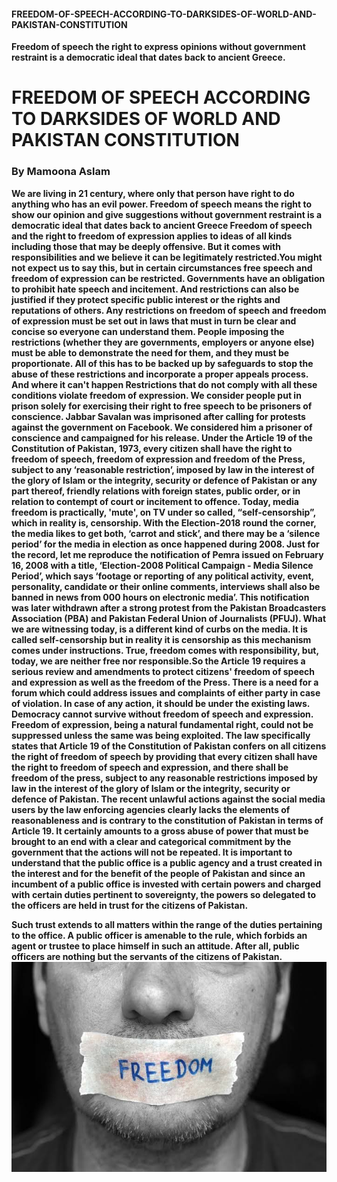 #### FREEDOM-OF-SPEECH-ACCORDING-TO-DARKSIDES-OF-WORLD-AND-PAKISTAN-CONSTITUTION
<b>Freedom of speech the right to express opinions without government restraint is a democratic ideal that dates back to ancient Greece.<b>
# FREEDOM OF SPEECH ACCORDING TO DARKSIDES OF WORLD AND PAKISTAN CONSTITUTION
### By Mamoona Aslam
<p>We are living in 21 century, where only that person have right to do anything who has an evil power. Freedom of speech means the right to show our opinion and give suggestions without government restraint is a democratic ideal that dates back to ancient Greece
Freedom of speech and the right to freedom of expression applies to ideas of all kinds including those that may be deeply offensive. But it comes with responsibilities and we believe it can be legitimately restricted.You might not expect us to say this, but in certain circumstances free speech and freedom of expression can be restricted.
Governments have an obligation to prohibit hate speech and incitement. And restrictions can also be justified if they protect specific public interest or the rights and reputations of others.
Any restrictions on freedom of speech and freedom of expression must be set out in laws that must in turn be clear and concise so everyone can understand them.
People imposing the restrictions (whether they are governments, employers or anyone else) must be able to demonstrate the need for them, and they must be proportionate.
All of this has to be backed up by safeguards to stop the abuse of these restrictions and incorporate a proper appeals process. And where it can't happen Restrictions that do not comply with all these conditions violate freedom of expression.
We consider people put in prison solely for exercising their right to free speech to be prisoners of conscience. 
Jabbar Savalan was imprisoned after calling for protests against the government on Facebook. We considered him a prisoner of conscience and campaigned for his release. Under the Article 19 of the Constitution of Pakistan, 1973, every citizen shall have the right to freedom of speech, freedom of expression and freedom of the Press, subject to any ‘reasonable restriction’, imposed by law in the interest of the glory of Islam or the integrity, security or defence of Pakistan or any part thereof, friendly relations with foreign states, public order, or in relation to contempt of court or incitement to offence.
Today, media freedom is practically, 'mute', on TV under so called, “self-censorship”, which in reality is, censorship. With the Election-2018 round the corner, the media likes to get both, ‘carrot and stick’, and there may be a ‘silence period’ for the media in election as once happened during 2008.
Just for the record, let me reproduce the notification of Pemra issued on February 16, 2008 with a title, ‘Election-2008 Political Campaign - Media Silence Period’, which says ‘footage or reporting of any political activity, event, personality, candidate or their online comments, interviews shall also be banned in news from 000 hours on electronic media’. This notification was later withdrawn after a strong protest from the Pakistan Broadcasters Association (PBA) and Pakistan Federal Union of Journalists (PFUJ).
What we are witnessing today, is a different kind of curbs on the media. It is called self-censorship but in reality it is censorship as this mechanism comes under instructions. True, freedom comes with responsibility, but, today, we are neither free nor responsible.So the Article 19 requires a serious review and amendments to protect citizens' freedom of speech and expression as well as the freedom of the Press. There is a need for a forum which could address issues and complaints of either party in case of violation. In case of any action, it should be under the existing laws.
Democracy cannot survive without freedom of speech and expression. Freedom of expression, being a natural fundamental right, could not be suppressed unless the same was being exploited. The law specifically states that Article 19 of the Constitution of Pakistan confers on all citizens the right of freedom of speech by providing that every citizen shall have the right to freedom of speech and expression, and there shall be freedom of the press, subject to any reasonable restrictions imposed by law in the interest of the glory of Islam or the integrity, security or defence of Pakistan.
The recent unlawful actions against the social media users by the law enforcing agencies clearly lacks the elements of reasonableness and is contrary to the constitution of Pakistan in terms of Article 19. It certainly amounts to a gross abuse of power that must be brought to an end with a clear and categorical commitment by the government that the actions will not be repeated.
It is important to understand that the public office is a public agency and a trust created in the interest and for the benefit of the people of Pakistan and since an incumbent of a public office is invested with certain powers and charged with certain duties pertinent to sovereignty, the powers so delegated to the officers are held in trust for the citizens of Pakistan.</p>
Such trust extends to all matters within the range of the duties pertaining to the office. A public officer is amenable to the rule, which forbids an agent or trustee to place himself in such an attitude. After all, public officers are nothing but the servants of the citizens of Pakistan.
<img src="https://github.com/MamoonaAslam/FREEDOM-OF-SPEECH-ACCORDING-TO-DARKSIDES-OF-WORLD-AND-PAKISTAN-CONSTITUTION/blob/master/images%20(5).jpeg"style="max-width:100%;">
